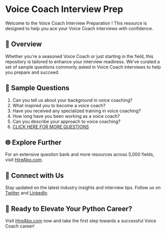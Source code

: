 # Voice Coach Interview Prep

Welcome to the Voice Coach Interview Preparation ! This resource is designed to help you ace your Voice Coach interviews with confidence.

## 🚀 Overview

Whether you're a seasoned Voice Coach or just starting in the field, this repository is tailored to enhance your interview readiness. We've curated a set of sample questions commonly asked in Voice Coach interviews to help you prepare and succeed.

## 📝 Sample Questions

1. Can you tell us about your background in voice coaching?
2. What inspired you to become a voice coach?
3. Have you received any specialized training in voice coaching?
4. How long have you been working as a voice coach?
5. Can you describe your approach to voice coaching?
6. [CLICK HERE FOR MORE QUESTIONS](https://hireabo.com/job/16_0_26/Voice%20Coach)

## 🌐 Explore Further

For an extensive question bank and more resources across 5,000 fields, visit [HireAbo.com](https://www.hireabo.com).

## 📱 Connect with Us

Stay updated on the latest industry insights and interview tips. Follow us on [Twitter](https://twitter.com/hireabo) and [LinkedIn](https://www.linkedin.com/in/hire-abo-3609972a8/).

## 🚀 Ready to Elevate Your Python Career?

Visit [HireAbo.com](https://www.hireabo.com) now and take the first step towards a successful Voice Coach career!